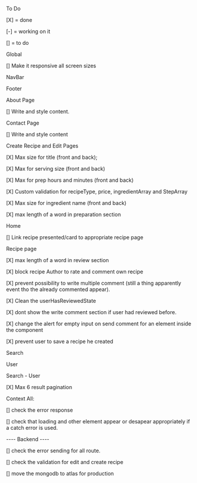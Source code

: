 To Do

[X] = done 

[-] = working on it 

[] = to do 

Global

[] Make it responsive all screen sizes

NavBar

Footer

About Page

[] Write and style content.

Contact Page

[] Write and style content

Create Recipe and Edit Pages

[X] Max size for title (front and back); 

[X] Max for serving size (front and back) 

[X] Max for prep hours and minutes (front and back) 

[X] Custom validation for recipeType, price, ingredientArray and StepArray

[X] Max size for ingredient name (front and back) 

[X] max length of a word in preparation section 

Home

[] Link recipe presented/card to appropriate recipe page 

Recipe page

[X] max length of a word in review section 

[X] block recipe Author to rate and comment own recipe 

[X] prevent possibility to write multiple comment (still a thing apparently event tho the already commented appear). 

[X] Clean the userHasReviewedState 

[X] dont show the write comment section if user had reviewed before. 

[X] change the alert for empty input on send comment for an element inside the component 

[X] prevent user to save a recipe he created 

Search

User

Search - User

[X] Max 6 result pagination

Context All:

[] check the error response 

[] check that loading and other element appear or desapear appropriately if a catch error is used. 

---- Backend ----

[] check the error sending for all route. 

[] check the validation for edit and create recipe 

[] move the mongodb to atlas for production 

